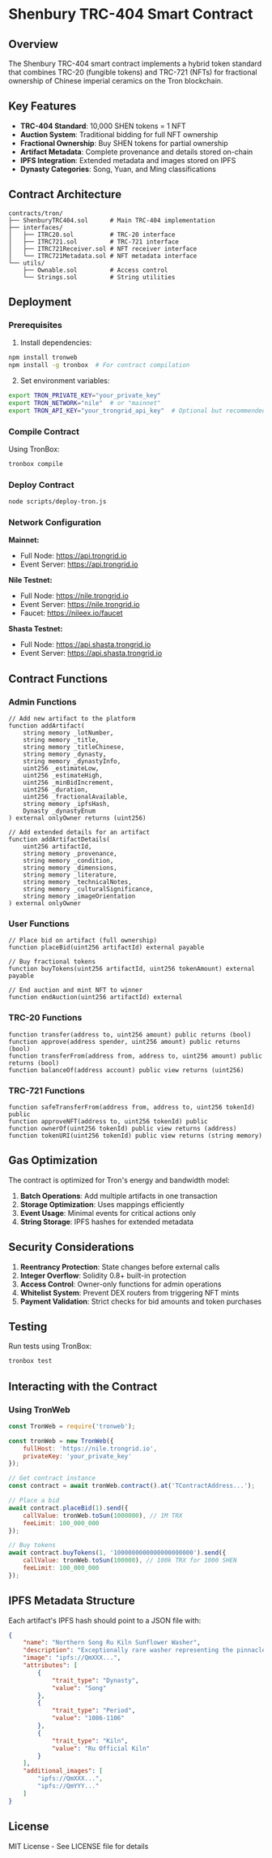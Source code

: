 # Shenbury TRC-404 Smart Contract

## Overview

The Shenbury TRC-404 smart contract implements a hybrid token standard that combines TRC-20 (fungible tokens) and TRC-721 (NFTs) for fractional ownership of Chinese imperial ceramics on the Tron blockchain.

## Key Features

- **TRC-404 Standard**: 10,000 SHEN tokens = 1 NFT
- **Auction System**: Traditional bidding for full NFT ownership
- **Fractional Ownership**: Buy SHEN tokens for partial ownership
- **Artifact Metadata**: Complete provenance and details stored on-chain
- **IPFS Integration**: Extended metadata and images stored on IPFS
- **Dynasty Categories**: Song, Yuan, and Ming classifications

## Contract Architecture

```
contracts/tron/
├── ShenburyTRC404.sol      # Main TRC-404 implementation
├── interfaces/
│   ├── ITRC20.sol          # TRC-20 interface
│   ├── ITRC721.sol         # TRC-721 interface
│   ├── ITRC721Receiver.sol # NFT receiver interface
│   └── ITRC721Metadata.sol # NFT metadata interface
└── utils/
    ├── Ownable.sol         # Access control
    └── Strings.sol         # String utilities
```

## Deployment

### Prerequisites

1. Install dependencies:
```bash
npm install tronweb
npm install -g tronbox  # For contract compilation
```

2. Set environment variables:
```bash
export TRON_PRIVATE_KEY="your_private_key"
export TRON_NETWORK="nile"  # or "mainnet"
export TRON_API_KEY="your_trongrid_api_key"  # Optional but recommended
```

### Compile Contract

Using TronBox:
```bash
tronbox compile
```

### Deploy Contract

```bash
node scripts/deploy-tron.js
```

### Network Configuration

**Mainnet:**
- Full Node: https://api.trongrid.io
- Event Server: https://api.trongrid.io

**Nile Testnet:**
- Full Node: https://nile.trongrid.io
- Event Server: https://nile.trongrid.io
- Faucet: https://nileex.io/faucet

**Shasta Testnet:**
- Full Node: https://api.shasta.trongrid.io
- Event Server: https://api.shasta.trongrid.io

## Contract Functions

### Admin Functions

```solidity
// Add new artifact to the platform
function addArtifact(
    string memory _lotNumber,
    string memory _title,
    string memory _titleChinese,
    string memory _dynasty,
    string memory _dynastyInfo,
    uint256 _estimateLow,
    uint256 _estimateHigh,
    uint256 _minBidIncrement,
    uint256 _duration,
    uint256 _fractionalAvailable,
    string memory _ipfsHash,
    Dynasty _dynastyEnum
) external onlyOwner returns (uint256)

// Add extended details for an artifact
function addArtifactDetails(
    uint256 artifactId,
    string memory _provenance,
    string memory _condition,
    string memory _dimensions,
    string memory _literature,
    string memory _technicalNotes,
    string memory _culturalSignificance,
    string memory _imageOrientation
) external onlyOwner
```

### User Functions

```solidity
// Place bid on artifact (full ownership)
function placeBid(uint256 artifactId) external payable

// Buy fractional tokens
function buyTokens(uint256 artifactId, uint256 tokenAmount) external payable

// End auction and mint NFT to winner
function endAuction(uint256 artifactId) external
```

### TRC-20 Functions

```solidity
function transfer(address to, uint256 amount) public returns (bool)
function approve(address spender, uint256 amount) public returns (bool)
function transferFrom(address from, address to, uint256 amount) public returns (bool)
function balanceOf(address account) public view returns (uint256)
```

### TRC-721 Functions

```solidity
function safeTransferFrom(address from, address to, uint256 tokenId) public
function approveNFT(address to, uint256 tokenId) public
function ownerOf(uint256 tokenId) public view returns (address)
function tokenURI(uint256 tokenId) public view returns (string memory)
```

## Gas Optimization

The contract is optimized for Tron's energy and bandwidth model:

1. **Batch Operations**: Add multiple artifacts in one transaction
2. **Storage Optimization**: Uses mappings efficiently
3. **Event Usage**: Minimal events for critical actions only
4. **String Storage**: IPFS hashes for extended metadata

## Security Considerations

1. **Reentrancy Protection**: State changes before external calls
2. **Integer Overflow**: Solidity 0.8+ built-in protection
3. **Access Control**: Owner-only functions for admin operations
4. **Whitelist System**: Prevent DEX routers from triggering NFT mints
5. **Payment Validation**: Strict checks for bid amounts and token purchases

## Testing

Run tests using TronBox:
```bash
tronbox test
```

## Interacting with the Contract

### Using TronWeb

```javascript
const TronWeb = require('tronweb');

const tronWeb = new TronWeb({
    fullHost: 'https://nile.trongrid.io',
    privateKey: 'your_private_key'
});

// Get contract instance
const contract = await tronWeb.contract().at('TContractAddress...');

// Place a bid
await contract.placeBid(1).send({
    callValue: tronWeb.toSun(1000000), // 1M TRX
    feeLimit: 100_000_000
});

// Buy tokens
await contract.buyTokens(1, '1000000000000000000000').send({
    callValue: tronWeb.toSun(100000), // 100k TRX for 1000 SHEN
    feeLimit: 100_000_000
});
```

## IPFS Metadata Structure

Each artifact's IPFS hash should point to a JSON file with:

```json
{
    "name": "Northern Song Ru Kiln Sunflower Washer",
    "description": "Exceptionally rare washer representing the pinnacle of Song ceramic achievement",
    "image": "ipfs://QmXXX...",
    "attributes": [
        {
            "trait_type": "Dynasty",
            "value": "Song"
        },
        {
            "trait_type": "Period",
            "value": "1086-1106"
        },
        {
            "trait_type": "Kiln",
            "value": "Ru Official Kiln"
        }
    ],
    "additional_images": [
        "ipfs://QmXXX...",
        "ipfs://QmYYY..."
    ]
}
```

## License

MIT License - See LICENSE file for details
